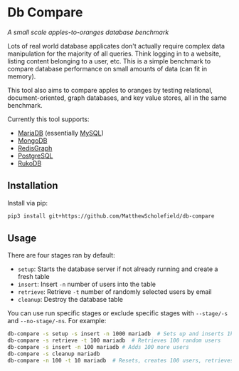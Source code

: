 # Db Compare

*A small scale apples-to-oranges database benchmark*

Lots of real world database applicates don't actually require complex data
manipulation for the majority of all queries. Think logging in to a website,
listing content belonging to a user, etc. This is a simple benchmark to
compare database performance on small amounts of data (can fit in memory).

This tool also aims to compare apples to oranges by testing relational,
document-oriented, graph databases, and key value stores, all in the same
benchmark.

Currently this tool supports:

 - [MariaDB](https://mariadb.org/) (essentially [MySQL](https://www.mysql.com/))
 - [MongoDB](https://www.mongodb.com/)
 - [RedisGraph](https://oss.redislabs.com/redisgraph/)
 - [PostgreSQL](https://www.postgresql.org/)
 - [RukoDB](https://github.com/rukodb/ruko)

## Installation

Install via pip:

```bash
pip3 install git+https://github.com/MatthewScholefield/db-compare
```
## Usage

There are four stages ran by default:

 - `setup`: Starts the database server if not already running and create a fresh table
 - `insert`: Insert `-n` number of users into the table
 - `retrieve`: Retrieve `-t` number of randomly selected users by email
 - `cleanup`: Destroy the database table

You can use run specific stages or exclude specific stages with `--stage/-s`
and `--no-stage/-ns`. For example:

```bash
db-compare -s setup -s insert -n 1000 mariadb  # Sets up and inserts 1k users
db-compare -s retrieve -t 100 mariadb  # Retrieves 100 random users
db-compare -s insert -n 100 mariadb # Adds 100 more users
db-compare -s cleanup mariadb
db-compare -n 100 -t 10 mariadb  # Resets, creates 100 users, retrieves 10 users, cleans up
```
